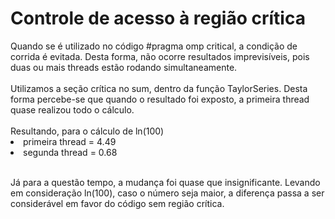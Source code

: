 <h1>Controle de acesso à região crítica</h1>
Quando se é utilizado no código #pragma omp critical, a condição de corrida é evitada. Desta forma, não ocorre resultados imprevisíveis, pois duas ou mais threads estão rodando simultaneamente.<br><br>
Utilizamos a seção crítica no sum, dentro da função TaylorSeries. Desta forma percebe-se que quando o resultado foi exposto, a primeira thread quase realizou todo o cálculo.<br><br>
Resultando, para o cálculo de ln(100) 
<li> primeira thread = 4.49</li>
<li> segunda thread =  0.68</li>

<br>Já para a questão tempo, a mudança foi quase que insignificante. Levando em consideração ln(100), caso o número seja maior, a diferença passa a ser considerável em favor do código sem região crítica.
